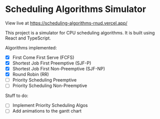 # Scheduling Algorithms Simulator

View live at [
  https://scheduling-algorithms-rnud.vercel.app/
](https://scheduling-algorithms-rnud.vercel.app/)

This project is a simulator for CPU scheduling algorithms. It is built using React and TypeScript.

Algorithms implemented:
- [x] First Come First Serve (FCFS)
- [x] Shortest Job First Preemptive (SJF-P)
- [x] Shortest Job First Non-Preemptive (SJF-NP)
- [x] Round Robin (RR)
- [ ] Priority Scheduling Preemptive
- [ ] Priority Scheduling Non-Preemptive

Stuff to do:

- [ ] Implement Priority Scheduling Algos
- [ ] Add animations to the gantt chart 